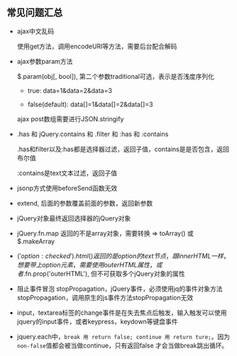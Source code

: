 ## 常见问题汇总

* ajax中文乱码  

  使用get方法，调用encodeURI等方法，需要后台配合解码

* ajax参数param方法  

  $.param(obj[, bool]), 第二个参数traditional可选，表示是否浅度序列化

    - true: data=1&data=2&data=3  

    - false(default): data[]=1&data[]=2&data[]=3 

  ajax post数组需要进行JSON.stringify

* .has 和 jQuery.contains 和 .filter 和 :has 和 :contains

  .has和filter以及:has都是选择器过滤，返回子值，contains是是否包含，返回布尔值  

  :contains是text文本过滤，返回子值 

* jsonp方式使用beforeSend函数无效

* extend, 后面的参数覆盖前面的参数，返回新参数

* jQuery对象最终返回选择器的jQuery对象

* jQuery.fn.map 返回的不是array对象，需要转换 => toArray() 或 $.makeArray

* $('option:checked').html() 返回的是option的text节点，跟innerHTML一样，想要带上option元素，需要使用outerHTML属性，或者$.fn.prop('outerHTML'), 但不可获取多个jQuery对象的属性

* 阻止事件冒泡 stopPropagation，jQuery事件，必须使用jq的事件对象方法stopPropagation，调用原生的js事件方法stopPropagation无效

* input，textarea标签的change事件是在失去焦点后触发，输入触发可以使用jquery的input事件，或者keypress，keydown等键盘事件

* jquery.each中，`break 用 return false; continue 用 return ture;`。因为`non-false`值都会被当做continue，只有返回false 才会当做break跳出循环。

